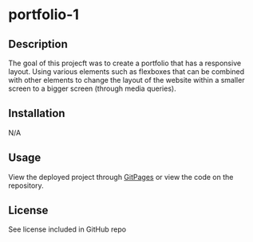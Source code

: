 # portfolio-1

## Description

The goal of this projecft was to create a portfolio that has a responsive layout. Using various elements such as flexboxes that can be combined with other elements  to change the layout of the website within a smaller screen to a bigger screen (through media queries). 

## Installation

N/A

## Usage

View the deployed project through [GitPages](https://jxdang1.github.io/portfolio-1/) or view the code on the repository.

## License

See license included in GitHub repo